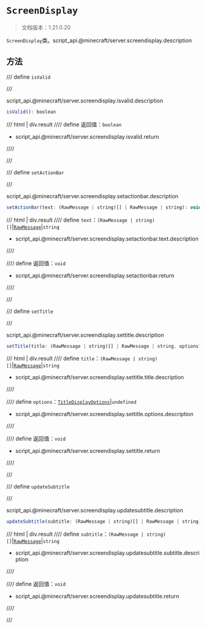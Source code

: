 # `ScreenDisplay`

> 文档版本：1.21.0.20

`ScreenDisplay`类。script_api.@minecraft/server.screendisplay.description

## 方法

/// define
`isValid`


///

script_api.@minecraft/server.screendisplay.isvalid.description

```js
isValid(): boolean
```

/// html | div.result
//// define
返回值：`boolean`

- script_api.@minecraft/server.screendisplay.isvalid.return


////

///


/// define
`setActionBar`


///

script_api.@minecraft/server.screendisplay.setactionbar.description

```js
setActionBar(text: (RawMessage | string)[] | RawMessage | string): void
```

/// html | div.result
//// define
`text`：`(RawMessage | string)[]`|[`RawMessage`](./rawmessage.md)|`string`

- script_api.@minecraft/server.screendisplay.setactionbar.text.description


////

//// define
返回值：`void`

- script_api.@minecraft/server.screendisplay.setactionbar.return


////

///


/// define
`setTitle`


///

script_api.@minecraft/server.screendisplay.settitle.description

```js
setTitle(title: (RawMessage | string)[] | RawMessage | string, options?: TitleDisplayOptions): void
```

/// html | div.result
//// define
`title`：`(RawMessage | string)[]`|[`RawMessage`](./rawmessage.md)|`string`

- script_api.@minecraft/server.screendisplay.settitle.title.description


////

//// define
`options`：[`TitleDisplayOptions`](./titledisplayoptions.md)|`undefined`

- script_api.@minecraft/server.screendisplay.settitle.options.description


////

//// define
返回值：`void`

- script_api.@minecraft/server.screendisplay.settitle.return


////

///


/// define
`updateSubtitle`


///

script_api.@minecraft/server.screendisplay.updatesubtitle.description

```js
updateSubtitle(subtitle: (RawMessage | string)[] | RawMessage | string): void
```

/// html | div.result
//// define
`subtitle`：`(RawMessage | string)[]`|[`RawMessage`](./rawmessage.md)|`string`

- script_api.@minecraft/server.screendisplay.updatesubtitle.subtitle.description


////

//// define
返回值：`void`

- script_api.@minecraft/server.screendisplay.updatesubtitle.return


////

///

